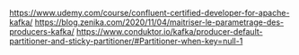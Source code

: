 https://www.udemy.com/course/confluent-certified-developer-for-apache-kafka/
https://blog.zenika.com/2020/11/04/maitriser-le-parametrage-des-producers-kafka/
https://www.conduktor.io/kafka/producer-default-partitioner-and-sticky-partitioner/#Partitioner-when-key=null-1
